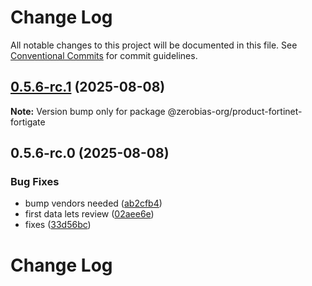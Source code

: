 # Change Log

All notable changes to this project will be documented in this file.
See [Conventional Commits](https://conventionalcommits.org) for commit guidelines.

## [0.5.6-rc.1](https://github.com/zerobias-org/product/compare/@zerobias-org/product-fortinet-fortigate@0.5.6-rc.0...@zerobias-org/product-fortinet-fortigate@0.5.6-rc.1) (2025-08-08)

**Note:** Version bump only for package @zerobias-org/product-fortinet-fortigate





## 0.5.6-rc.0 (2025-08-08)


### Bug Fixes

* bump vendors needed ([ab2cfb4](https://github.com/zerobias-org/product/commit/ab2cfb4a9cf2e3008e08b068f98011fec096c932))
* first data lets review ([02aee6e](https://github.com/zerobias-org/product/commit/02aee6e8c4f11675de7c63a00f4c8254a67a4dd7))
* fixes ([33d56bc](https://github.com/zerobias-org/product/commit/33d56bcaedf3fa5e3939a33c0fb57eda53539d05))





# Change Log
